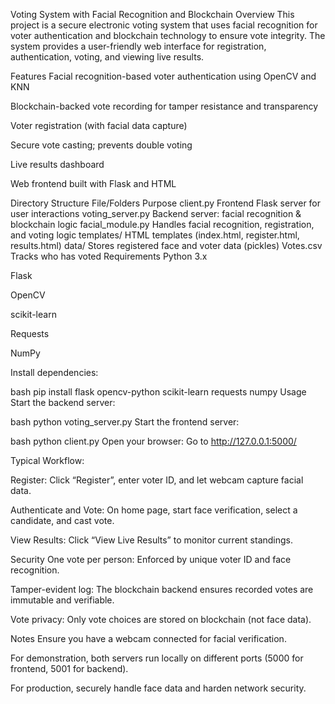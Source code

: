 Voting System with Facial Recognition and Blockchain
Overview
This project is a secure electronic voting system that uses facial recognition for voter authentication and blockchain technology to ensure vote integrity. The system provides a user-friendly web interface for registration, authentication, voting, and viewing live results.

Features
Facial recognition-based voter authentication using OpenCV and KNN

Blockchain-backed vote recording for tamper resistance and transparency

Voter registration (with facial data capture)

Secure vote casting; prevents double voting

Live results dashboard

Web frontend built with Flask and HTML

Directory Structure
File/Folders	Purpose
client.py	Frontend Flask server for user interactions
voting_server.py	Backend server: facial recognition & blockchain logic
facial_module.py	Handles facial recognition, registration, and voting logic
templates/	HTML templates (index.html, register.html, results.html)
data/	Stores registered face and voter data (pickles)
Votes.csv	Tracks who has voted
Requirements
Python 3.x

Flask

OpenCV

scikit-learn

Requests

NumPy

Install dependencies:

bash
pip install flask opencv-python scikit-learn requests numpy
Usage
Start the backend server:

bash
python voting_server.py
Start the frontend server:

bash
python client.py
Open your browser:
Go to http://127.0.0.1:5000/

Typical Workflow:

Register: Click “Register”, enter voter ID, and let webcam capture facial data.

Authenticate and Vote: On home page, start face verification, select a candidate, and cast vote.

View Results: Click “View Live Results” to monitor current standings.

Security
One vote per person: Enforced by unique voter ID and face recognition.

Tamper-evident log: The blockchain backend ensures recorded votes are immutable and verifiable.

Vote privacy: Only vote choices are stored on blockchain (not face data).

Notes
Ensure you have a webcam connected for facial verification.

For demonstration, both servers run locally on different ports (5000 for frontend, 5001 for backend).

For production, securely handle face data and harden network security.
